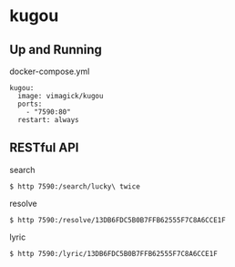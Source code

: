 kugou
=====

## Up and Running

docker-compose.yml

```
kugou:
  image: vimagick/kugou
  ports:
    - "7590:80"
  restart: always
```

## RESTful API

search

```
$ http 7590:/search/lucky\ twice
```

resolve

```
$ http 7590:/resolve/13DB6FDC5B0B7FFB62555F7C8A6CCE1F
```

lyric

```
$ http 7590:/lyric/13DB6FDC5B0B7FFB62555F7C8A6CCE1F
```
